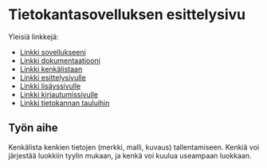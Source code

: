 # Tietokantasovelluksen esittelysivu

Yleisiä linkkejä:

* [Linkki sovellukseeni](http://swpesone.users.cs.helsinki.fi/muistilista/)
* [Linkki dokumentaatiooni](https://github.com/swpesone/Muistilista/blob/master/doc/dokumentaatio.pdf)
* [Linkki kenkälistaan](http://swpesone.users.cs.helsinki.fi/muistilista/shoe)
* [Linkki esittelysivulle](http://swpesone.users.cs.helsinki.fi/muistilista/shoe/1)
* [Linkki lisäyssivulle](http://swpesone.users.cs.helsinki.fi/muistilista/shoe/new)
* [Linkki kirjautumissivulle](http://swpesone.users.cs.helsinki.fi/muistilista/login)
* [Linkki tietokannan tauluihin](http://swpesone.users.cs.helsinki.fi/muistilista/tietokantayhteys)

## Työn aihe

Kenkälista kenkien tietojen (merkki, malli, kuvaus) tallentamiseen. Kenkiä voi järjestää luokkiin tyylin mukaan, ja kenkä voi kuulua useampaan luokkaan.
